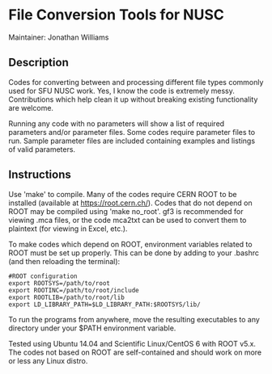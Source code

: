 # File Conversion Tools for NUSC

Maintainer: Jonathan Williams


## Description

Codes for converting between and processing different file types commonly used for SFU NUSC work.  Yes, I know the code is extremely messy.  Contributions which help clean it up without breaking existing functionality are welcome.

Running any code with no parameters will show a list of required parameters and/or parameter files.
Some codes require parameter files to run.  Sample parameter files are included containing examples and listings of valid parameters.


## Instructions

Use 'make' to compile.  Many of the codes require CERN ROOT to be installed (available at https://root.cern.ch/).  Codes that do not depend on ROOT may be compiled using 'make no_root'.  gf3 is recommended for viewing .mca files, or the code mca2txt can be used to convert them to plaintext (for viewing in Excel, etc.).

To make codes which depend on ROOT, environment variables related to ROOT must be set up properly.  This can be done by adding to your .bashrc (and then reloading the terminal):

```
#ROOT configuration
export ROOTSYS=/path/to/root
export ROOTINC=/path/to/root/include
export ROOTLIB=/path/to/root/lib
export LD_LIBRARY_PATH=$LD_LIBRARY_PATH:$ROOTSYS/lib/
```

To run the programs from anywhere, move the resulting executables to any directory under your $PATH environment variable.

Tested using Ubuntu 14.04 and Scientific Linux/CentOS 6 with ROOT v5.x.  The codes not based on ROOT are self-contained and should work on more or less any Linux distro.
